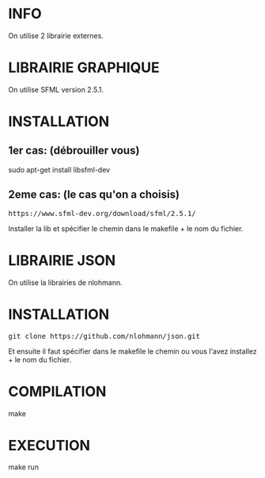 # INFO

On utilise 2 librairie externes.

# LIBRAIRIE GRAPHIQUE

On utilise SFML version 2.5.1.

# INSTALLATION

## 1er cas: (débrouiller vous)
sudo apt-get install libsfml-dev

## 2eme cas: (le cas qu'on a choisis)
<pre>
https://www.sfml-dev.org/download/sfml/2.5.1/
</pre>
Installer la lib et spécifier le chemin dans le makefile + le nom du 
fichier.

# LIBRAIRIE JSON

On utilise la librairies de nlohmann.

# INSTALLATION

<pre>
git clone https://github.com/nlohmann/json.git
</pre>

Et ensuite il faut spécifier dans le makefile le chemin ou vous l'avez 
installez + le nom du fichier.

# COMPILATION

make

# EXECUTION

make run
